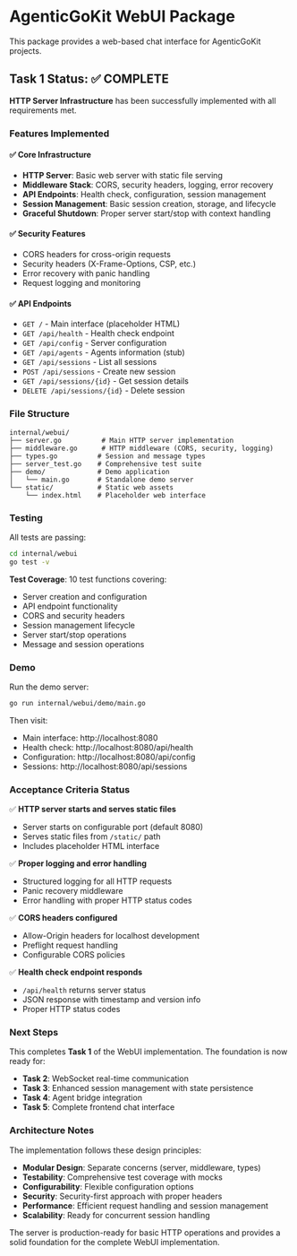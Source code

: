 # AgenticGoKit WebUI Package

This package provides a web-based chat interface for AgenticGoKit projects.

## Task 1 Status: ✅ COMPLETE

**HTTP Server Infrastructure** has been successfully implemented with all requirements met.

### Features Implemented

#### ✅ Core Infrastructure
- **HTTP Server**: Basic web server with static file serving
- **Middleware Stack**: CORS, security headers, logging, error recovery
- **API Endpoints**: Health check, configuration, session management
- **Session Management**: Basic session creation, storage, and lifecycle
- **Graceful Shutdown**: Proper server start/stop with context handling

#### ✅ Security Features
- CORS headers for cross-origin requests
- Security headers (X-Frame-Options, CSP, etc.)
- Error recovery with panic handling
- Request logging and monitoring

#### ✅ API Endpoints
- `GET /` - Main interface (placeholder HTML)
- `GET /api/health` - Health check endpoint
- `GET /api/config` - Server configuration
- `GET /api/agents` - Agents information (stub)
- `GET /api/sessions` - List all sessions
- `POST /api/sessions` - Create new session
- `GET /api/sessions/{id}` - Get session details
- `DELETE /api/sessions/{id}` - Delete session

### File Structure
```
internal/webui/
├── server.go          # Main HTTP server implementation
├── middleware.go      # HTTP middleware (CORS, security, logging)
├── types.go          # Session and message types
├── server_test.go    # Comprehensive test suite
├── demo/             # Demo application
│   └── main.go       # Standalone demo server
└── static/           # Static web assets
    └── index.html    # Placeholder web interface
```

### Testing

All tests are passing:
```bash
cd internal/webui
go test -v
```

**Test Coverage**: 10 test functions covering:
- Server creation and configuration
- API endpoint functionality
- CORS and security headers
- Session management lifecycle
- Server start/stop operations
- Message and session operations

### Demo

Run the demo server:
```bash
go run internal/webui/demo/main.go
```

Then visit:
- Main interface: http://localhost:8080
- Health check: http://localhost:8080/api/health
- Configuration: http://localhost:8080/api/config
- Sessions: http://localhost:8080/api/sessions

### Acceptance Criteria Status

✅ **HTTP server starts and serves static files**
- Server starts on configurable port (default 8080)
- Serves static files from `/static/` path
- Includes placeholder HTML interface

✅ **Proper logging and error handling**
- Structured logging for all HTTP requests
- Panic recovery middleware
- Error handling with proper HTTP status codes

✅ **CORS headers configured**
- Allow-Origin headers for localhost development
- Preflight request handling
- Configurable CORS policies

✅ **Health check endpoint responds**
- `/api/health` returns server status
- JSON response with timestamp and version info
- Proper HTTP status codes

### Next Steps

This completes **Task 1** of the WebUI implementation. The foundation is now ready for:

- **Task 2**: WebSocket real-time communication
- **Task 3**: Enhanced session management with state persistence
- **Task 4**: Agent bridge integration
- **Task 5**: Complete frontend chat interface

### Architecture Notes

The implementation follows these design principles:
- **Modular Design**: Separate concerns (server, middleware, types)
- **Testability**: Comprehensive test coverage with mocks
- **Configurability**: Flexible configuration options
- **Security**: Security-first approach with proper headers
- **Performance**: Efficient request handling and session management
- **Scalability**: Ready for concurrent session handling

The server is production-ready for basic HTTP operations and provides a solid foundation for the complete WebUI implementation.
